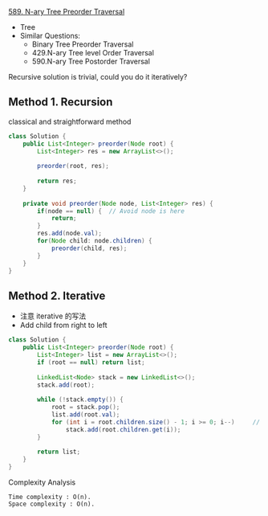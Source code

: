 [589. N-ary Tree Preorder Traversal](https://leetcode.com/problems/n-ary-tree-preorder-traversal/)

* Tree
* Similar Questions:
    * Binary Tree Preorder Traversal
    * 429.N-ary Tree level Order Traversal
    * 590.N-ary Tree Postorder Traversal
    

Recursive solution is trivial, could you do it iteratively?

    
## Method 1. Recursion
classical and straightforward method

```java 
class Solution {
    public List<Integer> preorder(Node root) {
        List<Integer> res = new ArrayList<>();
        
        preorder(root, res);
        
        return res;
    }
    
    private void preorder(Node node, List<Integer> res) {
        if(node == null) {  // Avoid node is here
            return;
        }
        res.add(node.val);
        for(Node child: node.children) {
            preorder(child, res);
        }
    }
}
```


## Method 2. Iterative
* 注意 iterative 的写法
* Add child from right to left

```java 
class Solution {
    public List<Integer> preorder(Node root) {
        List<Integer> list = new ArrayList<>();
        if (root == null) return list;
        
        LinkedList<Node> stack = new LinkedList<>();
        stack.add(root);
        
        while (!stack.empty()) {
            root = stack.pop();
            list.add(root.val);
            for (int i = root.children.size() - 1; i >= 0; i--)     // Add child from right to left
                stack.add(root.children.get(i));
        }
        
        return list;
    }
}
```
Complexity Analysis

    Time complexity : O(n).
    Space complexity : O(n).
